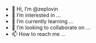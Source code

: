 - 👋 Hi, I’m @zeplovin
- 👀 I’m interested in ...
- 🌱 I’m currently learning ...
- 💞️ I’m looking to collaborate on ...
- 📫 How to reach me ...

<!---
zeplovin/zeplovin is a ✨ special ✨ repository because its `README.md` (this file) appears on your GitHub profile.
You can click the Preview link to take a look at your changes.
--->
